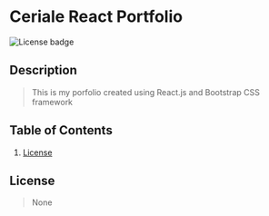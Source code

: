 # **Ceriale React Portfolio**

  ![License badge](https://img.shields.io/badge/license-None-success)

  ## **Description**

  >This is my porfolio created using React.js and Bootstrap CSS framework

## **Table of Contents**
1. [License](#license)




## **License**
>None






